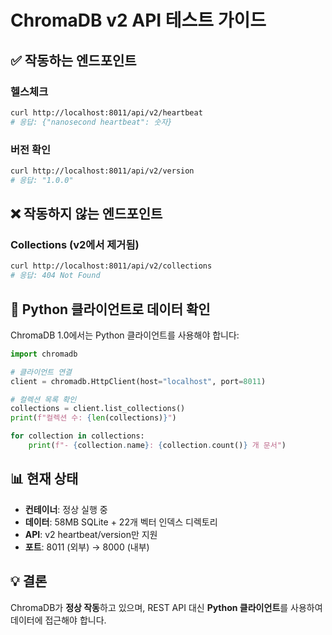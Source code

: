 # ChromaDB v2 API 테스트 가이드

## ✅ 작동하는 엔드포인트

### 헬스체크
```bash
curl http://localhost:8011/api/v2/heartbeat
# 응답: {"nanosecond heartbeat": 숫자}
```

### 버전 확인
```bash
curl http://localhost:8011/api/v2/version
# 응답: "1.0.0"
```

## ❌ 작동하지 않는 엔드포인트

### Collections (v2에서 제거됨)
```bash
curl http://localhost:8011/api/v2/collections
# 응답: 404 Not Found
```

## 🔧 Python 클라이언트로 데이터 확인

ChromaDB 1.0에서는 Python 클라이언트를 사용해야 합니다:

```python
import chromadb

# 클라이언트 연결
client = chromadb.HttpClient(host="localhost", port=8011)

# 컬렉션 목록 확인
collections = client.list_collections()
print(f"컬렉션 수: {len(collections)}")

for collection in collections:
    print(f"- {collection.name}: {collection.count()} 개 문서")
```

## 📊 현재 상태

- **컨테이너**: 정상 실행 중
- **데이터**: 58MB SQLite + 22개 벡터 인덱스 디렉토리
- **API**: v2 heartbeat/version만 지원
- **포트**: 8011 (외부) → 8000 (내부)

## 💡 결론

ChromaDB가 **정상 작동**하고 있으며, REST API 대신 **Python 클라이언트**를 사용하여 데이터에 접근해야 합니다.